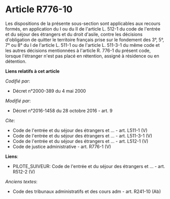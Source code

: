# Article R776-10

Les dispositions de la présente sous-section sont applicables aux recours formés, en application du I ou du II de l'article
L. 512-1 du code de l'entrée et du séjour des étrangers et du droit d'asile, contre les décisions d'obligation de quitter le
territoire français prise sur le fondement des 3°, 5°, 7° ou 8° du I de l'article L. 511-1 ou de l'article L. 511-3-1 du même
code et les autres décisions mentionnées à l'article R. 776-1 du présent code, lorsque l'étranger n'est pas placé en
rétention, assigné à résidence ou en détention.

**Liens relatifs à cet article**

_Codifié par_:

  - Décret n°2000-389 du 4 mai 2000

_Modifié par_:

  - Décret n°2016-1458 du 28 octobre 2016 - art. 9

_Cite_:

  - Code de l'entrée et du séjour des étrangers et ... - art. L511-1 (V)
  - Code de l'entrée et du séjour des étrangers et ... - art. L511-3-1 (V)
  - Code de l'entrée et du séjour des étrangers et ... - art. L512-1 (V)
  - Code de justice administrative - art. R776-1 (V)

**Liens**:

  - PILOTE_SUIVEUR: Code de l'entrée et du séjour des étrangers et ... - art. R512-2 (V)

_Anciens textes_:

  - Code des tribunaux administratifs et des cours adm - art. R241-10 (Ab)
